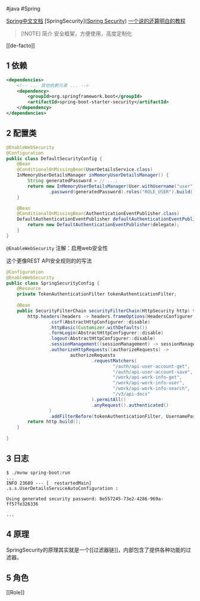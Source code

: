 #java #Spring 

[Spring中文文档](https://springdoc.cn/spring-security/)
[SpringSecurity]([Spring Security](https://spring.io/projects/spring-security))
[一个说的还算明白的教程](https://blog.csdn.net/qq_17231297/article/details/129173532)

> [!NOTE] 简介
> 安全框架，方便使用，高度定制化

[[de-facto]] 

## 1 依赖

```xml
<dependencies>
	<!-- ... 其他依赖元素 ... -->
	<dependency>
		<groupId>org.springframework.boot</groupId>
		<artifactId>spring-boot-starter-security</artifactId>
	</dependency>
</dependencies>
```
## 2 配置类

```java
@EnableWebSecurity
@Configuration
public class DefaultSecurityConfig {
    @Bean
    @ConditionalOnMissingBean(UserDetailsService.class)
    InMemoryUserDetailsManager inMemoryUserDetailsManager() {
        String generatedPassword = // ...;
        return new InMemoryUserDetailsManager(User.withUsername("user")
                .password(generatedPassword).roles("ROLE_USER").build());
    }

    @Bean
    @ConditionalOnMissingBean(AuthenticationEventPublisher.class)
    DefaultAuthenticationEventPublisher defaultAuthenticationEventPublisher(ApplicationEventPublisher delegate) {
        return new DefaultAuthenticationEventPublisher(delegate);
    }
}
```

`@EnableWebSecurity` 注解：启用web安全性

这个更像REST API安全规则的的写法
```java
@Configuration  
@EnableWebSecurity  
public class SpringSecurityConfig {  
    @Resource  
    private TokenAuthenticationFilter tokenAuthenticationFilter;  
  
    @Bean  
    public SecurityFilterChain securityFilterChain(HttpSecurity http) throws Exception {  
        http.headers(headers -> headers.frameOptions(HeadersConfigurer.FrameOptionsConfig::disable))  
                .csrf(AbstractHttpConfigurer::disable)  
                .httpBasic(Customizer.withDefaults())  
                .formLogin(AbstractHttpConfigurer::disable)  
                .logout(AbstractHttpConfigurer::disable)  
                .sessionManagement((sessionManagement) -> sessionManagement.sessionCreationPolicy(SessionCreationPolicy.STATELESS))  
                .authorizeHttpRequests((authorizeRequests) ->  
                        authorizeRequests  
                                .requestMatchers(  
                                        "/auth/api-user-account-get",  
                                        "/auth/api-user-account-save",  
                                        "/work/api-work-info-get",  
                                        "/work/api-work-info-user",  
                                        "/work/api-work-info-search",  
                                        "/v3/api-docs"  
                                ).permitAll()  
                                .anyRequest().authenticated()  
                )  
                .addFilterBefore(tokenAuthenticationFilter, UsernamePasswordAuthenticationFilter.class);  
        return http.build();  
    }  
  
}
```

## 3 日志

```
$ ./mvnw spring-boot:run
...
INFO 23689 --- [  restartedMain] .s.s.UserDetailsServiceAutoConfiguration :

Using generated security password: 8e557245-73e2-4286-969a-ff57fe326336

...
```

## 4 原理

SpringSecurity的原理其实就是一个[[过滤器链]]，内部包含了提供各种功能的过滤器。


## 5 角色

[[Role]]